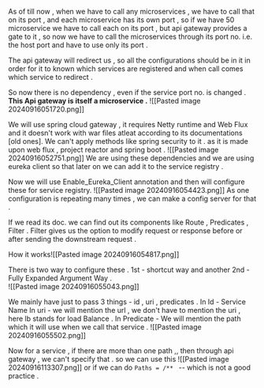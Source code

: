 As of till now , when we have to call any microservices , we have to call that on its port , and each microservice has its own port , so if we have  50 microservice we have to call each on its port , but api gateway provides a gate to it , so now we have to call the microservices through its  port no.  i.e. the host port and have to use only its port . 

The api gateway will redirect us , so all the configurations should be in it in order for it to known which services are registered and when call comes which service to redirect .

So now there is no dependency , even if the service port no. is changed .
**This Api gateway is itself a microservice .**
![[Pasted image 20240916051720.png]]

We will use spring cloud gateway , it requires Netty runtime and Web Flux and it doesn't work with war files atleat according to its documentations [old ones]. 
We can't apply methods like spring security to it . as it is made upon web flux ,  project reactor and spring boot .
![[Pasted image 20240916052751.png]]
We are using these dependencies and we are using eureka client so that later on we can add it to the service registry .


Now we will use Enable_Eureka_Client annotation and then will configure these for service registry.
![[Pasted image 20240916054423.png]]
As one configuration is repeating many times , we can make a config server for that . 

If we read its doc. we can find out its components like Route , Predicates , Filter . Filter gives us the option to modify request or response before or after sending the downstream request .

How it works![[Pasted image 20240916054817.png]]

There is two way to configure these . 1st - shortcut way and another 2nd - Fully Expanded Argument Way .  
![[Pasted image 20240916055043.png]]

We mainly have just to pass 3 things - id , uri , predicates .
In Id -  Service Name 
In uri - we will mention the url , we don't have to mention the uri , here lb stands for load Balance .
In Predicate - We will mention the path which  it will use when we call that service .
![[Pasted image 20240916055502.png]]

Now for a service , if there are more than one path ,, then through api gateway , we can't specify that . so we can use this ![[Pasted image 20240916113307.png]] or if we can do `Paths = /** ` -- which is not a good practice .

